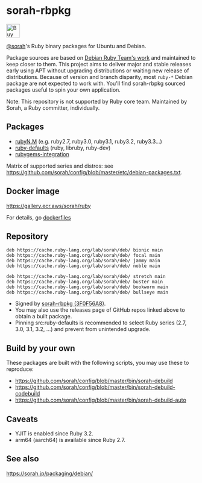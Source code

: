 # sorah-rbpkg

<a href='https://ko-fi.com/J3J8CKMUU' target='_blank'><img height='36' style='border:0px;height:36px;' src='https://cdn.ko-fi.com/cdn/kofi3.png?v=3' border='0' alt='Buy Me a Coffee at ko-fi.com' /></a>

[@sorah](https://github.com/sorah)'s Ruby binary packages for Ubuntu and Debian.


Package sources are based on [Debian Ruby Team's work](https://salsa.debian.org/ruby-team) and maintained to keep closer to them. This project aims to deliver major and stable releases early using APT without upgrading distributions or waiting new release of distributions. Because of version and branch disparity, most `ruby-*` Debian package are not expected to work with. You'll find sorah-rbpkg sourced packages useful to spin your own application.

Note: This repository is not supported by Ruby core team. Maintained by Sorah, a Ruby committer, individually.

## Packages

- [rubyN.M](https://github.com/sorah-rbpkg/ruby) (e.g. ruby2.7, ruby3.0, ruby3.1, ruby3.2, ruby3.3...)
- [ruby-defaults](https://github.com/sorah-rbpkg/ruby-defaults) (ruby, libruby, ruby-dev)
- [rubygems-integration](https://github.com/sorah-rbpkg/rubygems-integration)

Matrix of supported series and distros: see https://github.com/sorah/config/blob/master/etc/debian-packages.txt.

## Docker image

https://gallery.ecr.aws/sorah/ruby

For details, go [dockerfiles](https://github.com/sorah-rbpkg/dockerfiles)

## Repository

```
deb https://cache.ruby-lang.org/lab/sorah/deb/ bionic main
deb https://cache.ruby-lang.org/lab/sorah/deb/ focal main
deb https://cache.ruby-lang.org/lab/sorah/deb/ jammy main
deb https://cache.ruby-lang.org/lab/sorah/deb/ noble main

deb https://cache.ruby-lang.org/lab/sorah/deb/ stretch main
deb https://cache.ruby-lang.org/lab/sorah/deb/ buster main
deb https://cache.ruby-lang.org/lab/sorah/deb/ bookworm main
deb https://cache.ruby-lang.org/lab/sorah/deb/ bullseye main
```

- Signed by [sorah-rbpkg (3F0F56A8)](https://sorah.jp/packaging/debian/3F0F56A8.pub.txt).
- You may also use the releases page of GitHub repos linked above to obtain a built package.
- Pinning src:ruby-defaults is recommended to select Ruby series (2.7, 3.0, 3.1, 3.2, ...) and prevent from unintended upgrade.

## Build by your own

These packages are built with the following scripts, you may use these to reproduce:

- https://github.com/sorah/config/blob/master/bin/sorah-debuild
- https://github.com/sorah/config/blob/master/bin/sorah-debuild-codebuild
- https://github.com/sorah/config/blob/master/bin/sorah-debuild-auto

## Caveats

- YJIT is enabled since Ruby 3.2.
- arm64 (aarch64) is available since Ruby 2.7.

## See also

https://sorah.jp/packaging/debian/
